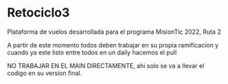 # Retociclo3
Plataforma de vuelos desarrollada para el programa MisionTic 2022, Ruta 2


A partir de este momento todos deben trabajar en su propia ramificacion y cuando ya este listo entre todos en un daily hacemos el pull

NO TRABAJAR EN EL MAIN DIRECTAMENTE, ahi solo se va a llevar el codigo en su version final.